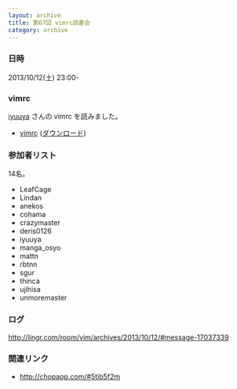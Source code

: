 ```yaml
---
layout: archive
title: 第67回 vimrc読書会
category: archive
---
```


### 日時
2013/10/12(土) 23:00-

### vimrc
[iyuuya](https://github.com/iyuuya) さんの vimrc を読みました。

- [vimrc](https://github.com/iyuuya/bksd/blob/bf4d369acd00f086f5edfcbf007beecb08519039/vim/dot.vimrc) ([ダウンロード](https://raw.github.com/iyuuya/bksd/bf4d369acd00f086f5edfcbf007beecb08519039/vim/dot.vimrc))

### 参加者リスト

14名。

- LeafCage
- Lindan
- anekos
- cohama
- crazymaster
- deris0126
- iyuuya
- manga_osyo
- mattn
- rbtnn
- sgur
- thinca
- ujihisa
- unmoremaster

### ログ
<http://lingr.com/room/vim/archives/2013/10/12/#message-17037339>

### 関連リンク
- <http://chopapp.com/#5tib5f2m>


